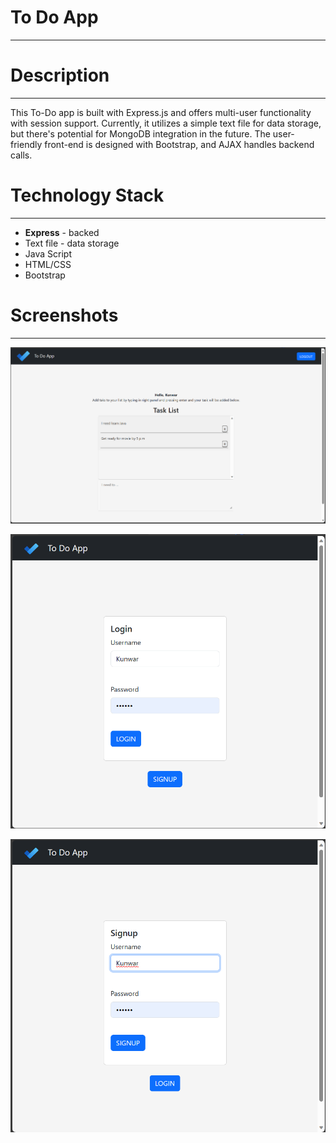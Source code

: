 # To Do App

---

# Description

---

This To-Do app is built with Express.js and offers multi-user functionality with session support. Currently, it utilizes a simple text file for data storage, but there's potential for MongoDB integration in the future. The user-friendly front-end is designed with Bootstrap, and AJAX handles backend calls.

# Technology Stack

---

- **Express** - backed
- Text file - data storage
- Java Script
- HTML/CSS
- Bootstrap

# Screenshots

---

![Untitled](To%20Do%20App%20966afb3d7aa84b049441547ee7690de3/Untitled.png)

![Untitled](To%20Do%20App%20966afb3d7aa84b049441547ee7690de3/Untitled%201.png)

![Untitled](To%20Do%20App%20966afb3d7aa84b049441547ee7690de3/Untitled%202.png)